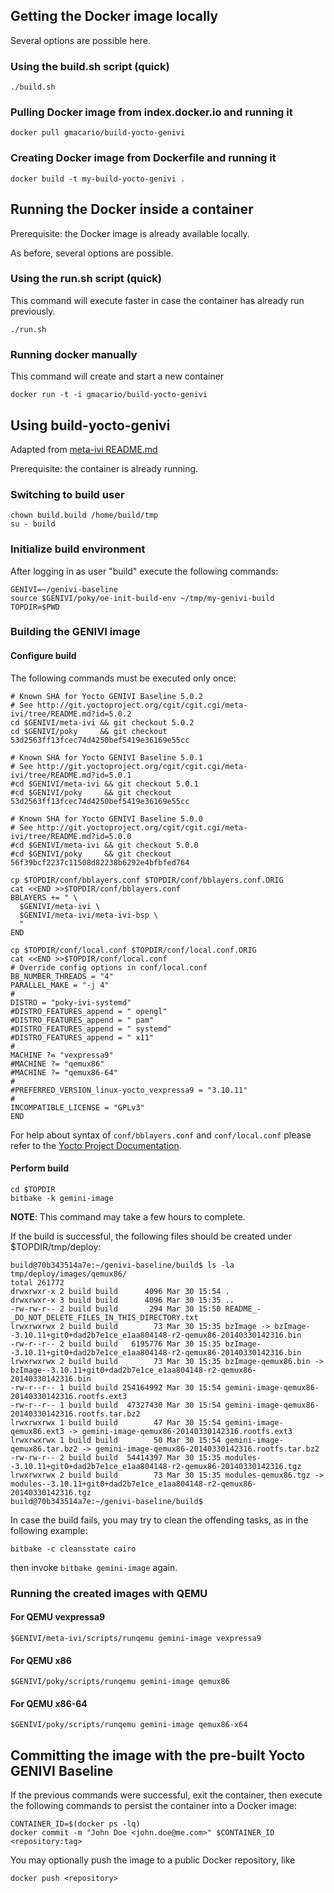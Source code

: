 ## Getting the Docker image locally

Several options are possible here.

### Using the build.sh script (quick)

    ./build.sh
    
### Pulling Docker image from index.docker.io and running it

    docker pull gmacario/build-yocto-genivi

### Creating Docker image from Dockerfile and running it

    docker build -t my-build-yocto-genivi .

## Running the Docker inside a container

Prerequisite: the Docker image is already available locally.

As before, several options are possible.

### Using the run.sh script (quick)

This command will execute faster in case the container has already run previously.

    ./run.sh

### Running docker manually

This command will create and start a new container

    docker run -t -i gmacario/build-yocto-genivi

## Using build-yocto-genivi

Adapted from [meta-ivi README.md](http://git.yoctoproject.org/cgit/cgit.cgi/meta-ivi/tree/README.md)

Prerequisite: the container is already running.

### Switching to build user

    chown build.build /home/build/tmp
    su - build

### Initialize build environment

After logging in as user "build" execute the following commands:

    GENIVI=~/genivi-baseline
    source $GENIVI/poky/oe-init-build-env ~/tmp/my-genivi-build
    TOPDIR=$PWD

### Building the GENIVI image

#### Configure build

The following commands must be executed only once:

    # Known SHA for Yocto GENIVI Baseline 5.0.2
    # See http://git.yoctoproject.org/cgit/cgit.cgi/meta-ivi/tree/README.md?id=5.0.2
    cd $GENIVI/meta-ivi && git checkout 5.0.2
    cd $GENIVI/poky     && git checkout 53d2563ff13fcec74d4250bef5419e36169e55cc
    
    # Known SHA for Yocto GENIVI Baseline 5.0.1
    # See http://git.yoctoproject.org/cgit/cgit.cgi/meta-ivi/tree/README.md?id=5.0.1
    #cd $GENIVI/meta-ivi && git checkout 5.0.1
    #cd $GENIVI/poky     && git checkout 53d2563ff13fcec74d4250bef5419e36169e55cc
    
    # Known SHA for Yocto GENIVI Baseline 5.0.0
    # See http://git.yoctoproject.org/cgit/cgit.cgi/meta-ivi/tree/README.md?id=5.0.0
    #cd $GENIVI/meta-ivi && git checkout 5.0.0
    #cd $GENIVI/poky     && git checkout 56f39bcf2237c11508d82238b6292e4bfbfed764
    
    cp $TOPDIR/conf/bblayers.conf $TOPDIR/conf/bblayers.conf.ORIG
    cat <<END >>$TOPDIR/conf/bblayers.conf
    BBLAYERS += " \
      $GENIVI/meta-ivi \
      $GENIVI/meta-ivi/meta-ivi-bsp \
      "
    END
    
    cp $TOPDIR/conf/local.conf $TOPDIR/conf/local.conf.ORIG
    cat <<END >>$TOPDIR/conf/local.conf
    # Override config options in conf/local.conf
    BB_NUMBER_THREADS = "4"
    PARALLEL_MAKE = "-j 4"
    #
    DISTRO = "poky-ivi-systemd"
    #DISTRO_FEATURES_append = " opengl"
    #DISTRO_FEATURES_append = " pam"
    #DISTRO_FEATURES_append = " systemd"
    #DISTRO_FEATURES_append = " x11"
    #
    MACHINE ?= "vexpressa9"
    #MACHINE ?= "qemux86"
    #MACHINE ?= "qemux86-64"
    #
    #PREFERRED_VERSION_linux-yocto_vexpressa9 = "3.10.11"
    #
    INCOMPATIBLE_LICENSE = "GPLv3"
    END

For help about syntax of `conf/bblayers.conf` and `conf/local.conf` please refer to the [Yocto Project Documentation](http://www.yoctoproject.org/docs/current/mega-manual/mega-manual.html).

#### Perform build

    cd $TOPDIR
    bitbake -k gemini-image

**NOTE**: This command may take a few hours to complete.

If the build is successful, the following files should be created under $TOPDIR/tmp/deploy:

    build@70b343514a7e:~/genivi-baseline/build$ ls -la tmp/deploy/images/qemux86/
    total 261772
    drwxrwxr-x 2 build build      4096 Mar 30 15:54 .
    drwxrwxr-x 3 build build      4096 Mar 30 15:35 ..
    -rw-rw-r-- 2 build build       294 Mar 30 15:50 README_-_DO_NOT_DELETE_FILES_IN_THIS_DIRECTORY.txt
    lrwxrwxrwx 2 build build        73 Mar 30 15:35 bzImage -> bzImage--3.10.11+git0+dad2b7e1ce_e1aa804148-r2-qemux86-20140330142316.bin
    -rw-r--r-- 2 build build   6195776 Mar 30 15:35 bzImage--3.10.11+git0+dad2b7e1ce_e1aa804148-r2-qemux86-20140330142316.bin
    lrwxrwxrwx 2 build build        73 Mar 30 15:35 bzImage-qemux86.bin -> bzImage--3.10.11+git0+dad2b7e1ce_e1aa804148-r2-qemux86-20140330142316.bin
    -rw-r--r-- 1 build build 254164992 Mar 30 15:54 gemini-image-qemux86-20140330142316.rootfs.ext3
    -rw-r--r-- 1 build build  47327430 Mar 30 15:54 gemini-image-qemux86-20140330142316.rootfs.tar.bz2
    lrwxrwxrwx 1 build build        47 Mar 30 15:54 gemini-image-qemux86.ext3 -> gemini-image-qemux86-20140330142316.rootfs.ext3
    lrwxrwxrwx 1 build build        50 Mar 30 15:54 gemini-image-qemux86.tar.bz2 -> gemini-image-qemux86-20140330142316.rootfs.tar.bz2
    -rw-rw-r-- 2 build build  54414397 Mar 30 15:35 modules--3.10.11+git0+dad2b7e1ce_e1aa804148-r2-qemux86-20140330142316.tgz
    lrwxrwxrwx 2 build build        73 Mar 30 15:35 modules-qemux86.tgz -> modules--3.10.11+git0+dad2b7e1ce_e1aa804148-r2-qemux86-20140330142316.tgz
    build@70b343514a7e:~/genivi-baseline/build$

In case the build fails, you may try to clean the offending tasks, as in the following example:

    bitbake -c cleansstate cairo
    
then invoke `bitbake gemini-image` again.

### Running the created images with QEMU

#### For QEMU vexpressa9

    $GENIVI/meta-ivi/scripts/runqemu gemini-image vexpressa9

#### For QEMU x86

    $GENIVI/poky/scripts/runqemu gemini-image qemux86

#### For QEMU x86-64

    $GENIVI/poky/scripts/runqemu gemini-image qemux86-x64
    
## Committing the image with the pre-built Yocto GENIVI Baseline

If the previous commands were successful, exit the container, then execute the following commands to persist the container into a Docker image:

    CONTAINER_ID=$(docker ps -lq)
    docker commit -m "John Doe <john.doe@me.com>" $CONTAINER_ID <repository:tag>

You may optionally push the image to a public Docker repository, like

    docker push <repository>

